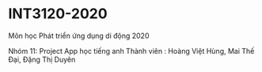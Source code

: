# INT3120-2020
Môn học Phát triển ứng dụng di động 2020

Nhóm 11: Project App học tiếng anh
Thành viên : Hoàng Việt Hùng, Mai Thế Đại, Đặng Thị Duyên
